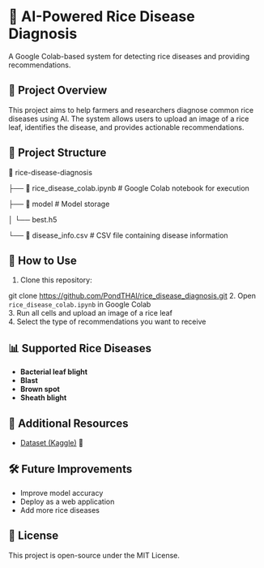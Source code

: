 # 🌾 AI-Powered Rice Disease Diagnosis  
A Google Colab-based system for detecting rice diseases and providing recommendations.

## 📌 Project Overview
This project aims to help farmers and researchers diagnose common rice diseases using AI. The system allows users to upload an image of a rice leaf, identifies the disease, and provides actionable recommendations.

## 📂 Project Structure
📁 rice-disease-diagnosis 

├── 📄 rice_disease_colab.ipynb # Google Colab notebook for execution 

├── 📂 model # Model storage 

│ └── best.h5 

└── 📄 disease_info.csv # CSV file containing disease information

## 🚀 How to Use  
1. Clone this repository:  

git clone https://github.com/PondTHAI/rice_disease_diagnosis.git
2. Open `rice_disease_colab.ipynb` in Google Colab  
3. Run all cells and upload an image of a rice leaf  
4. Select the type of recommendations you want to receive  

## 📊 Supported Rice Diseases
- **Bacterial leaf blight**  
- **Blast**  
- **Brown spot**  
- **Sheath blight**  

## 🔗 Additional Resources
- [Dataset (Kaggle)]([https://www.kaggle.com/xxxx](https://www.kaggle.com/datasets/rajeshbhattacharjee/rice-diseases-using-cnn-and-svm)) 🙏

## 🛠 Future Improvements
- Improve model accuracy  
- Deploy as a web application  
- Add more rice diseases  

## 📝 License  
This project is open-source under the MIT License.  
